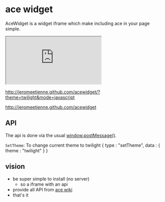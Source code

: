# ace widget

AceWidget is a widget iframe which make including ace in your page simple.

   <iframe src="http://acewidget.org"></iframe>
   
   http://jeromeetienne.github.com/acewidget/?theme=twilight&mode=javascript
   
   http://jeromeetienne.github.com/acewidget
   
## API

The api is done via the usual
[window.postMessage()](https://developer.mozilla.org/en/DOM/window.postMessage).


`SetTheme`: To change current theme to twilight
    {
        type    : "setTheme",
        data    : {
            theme   : "twilight"
        }
    }

## vision

* be super simple to install (no server)
  * so a iframe with an api
* provide all API from [ace wiki](https://github.com/ajaxorg/ace/wiki/Embedding---API)
* that's it


